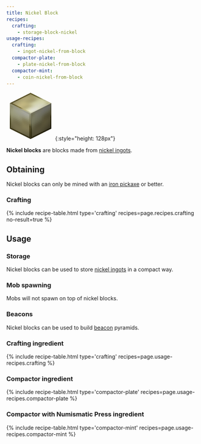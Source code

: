 ```yaml
---
title: Nickel Block
recipes:
  crafting:
    - storage-block-nickel
usage-recipes:
  crafting:
    - ingot-nickel-from-block
  compactor-plate:
    - plate-nickel-from-block
  compactor-mint:
    - coin-nickel-from-block
---
```


![Nickel block](/assets/images/thermal-foundation/storage-block-nickel.png){:style="height: 128px"}


**Nickel blocks** are blocks made from [nickel
ingots](/docs/thermal-foundation/items/materials/ingots/nickel-ingot/).


Obtaining
---------

Nickel blocks can only be mined with an [iron
pickaxe](https://minecraft.gamepedia.com/Pickaxe) or better.

### Crafting
{% include recipe-table.html type='crafting' recipes=page.recipes.crafting no-result=true %}


Usage
-----

### Storage
Nickel blocks can be used to store [nickel
ingots](/docs/thermal-foundation/items/materials/ingots/nickel-ingot/) in a
compact way.

### Mob spawning
Mobs will not spawn on top of nickel blocks.

### Beacons
Nickel blocks can be used to build
[beacon](https://minecraft.gamepedia.com/Beacon) pyramids.

### Crafting ingredient
{% include recipe-table.html type='crafting' recipes=page.usage-recipes.crafting %}

### Compactor ingredient
{% include recipe-table.html type='compactor-plate' recipes=page.usage-recipes.compactor-plate %}

### Compactor with Numismatic Press ingredient
{% include recipe-table.html type='compactor-mint' recipes=page.usage-recipes.compactor-mint %}
